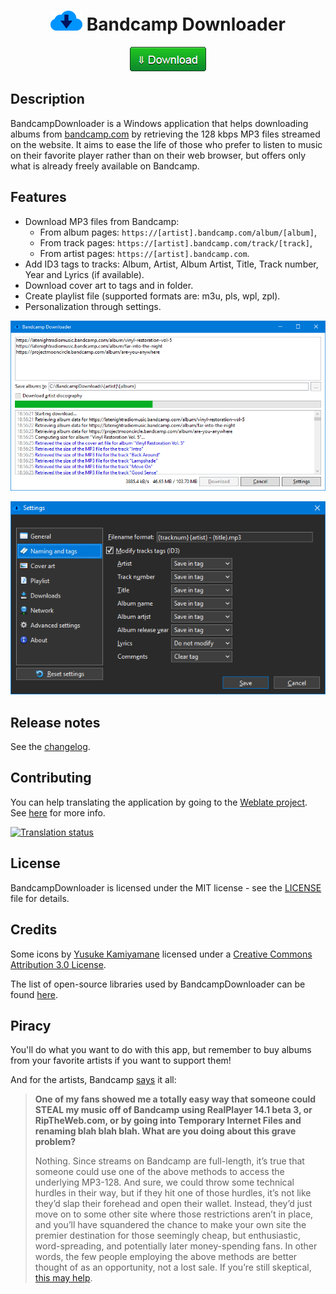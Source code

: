 <h1 align="center"><img alt="Download" src="docs/images/Cloud.png"> Bandcamp Downloader</h1>

<p align="center">
    <a href="https://github.com/Otiel/BandcampDownloader/releases/latest"><img alt="Download" src="docs/images/DownloadButton.png"></a>
</p>

## Description

BandcampDownloader is a Windows application that helps downloading albums from [bandcamp.com](https://bandcamp.com) by retrieving the 128 kbps MP3 files streamed on the website. It aims to ease the life of those who prefer to listen to music on their favorite player rather than on their web browser, but offers only what is already freely available on Bandcamp.

## Features

* Download MP3 files from Bandcamp:
  * From album pages: `https://[artist].bandcamp.com/album/[album]`,
  * From track pages: `https://[artist].bandcamp.com/track/[track]`,
  * From artist pages: `https://[artist].bandcamp.com`.
* Add ID3 tags to tracks: Album, Artist, Album Artist, Title, Track number, Year and Lyrics (if available).
* Download cover art to tags and in folder.
* Create playlist file (supported formats are: m3u, pls, wpl, zpl).
* Personalization through settings.

<p align="center">
    <img alt="Screenshot" src="docs/images/Screenshot.png">
</p>

<p align="center">
    <img alt="Screenshot-settings" src="docs/images/Screenshot-settings.png">
</p>

## Release notes

See the [changelog](CHANGELOG.md).

## Contributing

You can help translating the application by going to the [Weblate project](https://hosted.weblate.org/engage/bandcampdownloader). See [here](docs/help-translate.md) for more info.

[![Translation status](https://hosted.weblate.org/widgets/bandcampdownloader/-/287x66-white.png)](https://hosted.weblate.org/engage/bandcampdownloader)

## License

BandcampDownloader is licensed under the MIT license - see the [LICENSE](LICENSE) file for details.

## Credits

Some icons by [Yusuke Kamiyamane](http://p.yusukekamiyamane.com) licensed under a [Creative Commons Attribution 3.0 License](https://creativecommons.org/licenses/by/3.0).

The list of open-source libraries used by BandcampDownloader can be found [here](docs/dependencies.md).

## Piracy

You'll do what you want to do with this app, but remember to buy albums from your favorite artists if you want to support them!

And for the artists, Bandcamp [says](https://get.bandcamp.help/hc/en-us/articles/360007902173-I-heard-you-can-steal-music-on-Bandcamp-What-are-you-doing-about-this-) it all:
> **One of my fans showed me a totally easy way that someone could STEAL my music off of Bandcamp using RealPlayer 14.1 beta 3, or RipTheWeb.com, or by going into Temporary Internet Files and renaming blah blah blah. What are you doing about this grave problem?**
>
> Nothing. Since streams on Bandcamp are full-length, it’s true that someone could use one of the above methods to access the underlying MP3-128. And sure, we could throw some technical hurdles in their way, but if they hit one of those hurdles, it’s not like they’d slap their forehead and open their wallet. Instead, they’d just move on to some other site where those restrictions aren’t in place, and you’ll have squandered the chance to make your own site the premier destination for those seemingly cheap, but enthusiastic, word-spreading, and potentially later money-spending fans. In other words, the few people employing the above methods are better thought of as an opportunity, not a lost sale. If you’re still skeptical, [this may help](https://newmusicstrategies.com/but-if-they-steal-it/).
